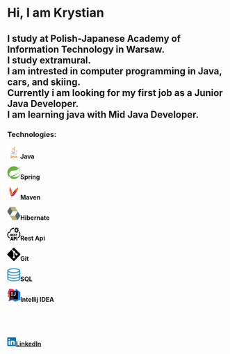 <h1>Hi, I am Krystian</h1>
<h2> I study at Polish-Japanese Academy of Information Technology in Warsaw. </br>
I study extramural. </br>
I am intrested in computer programming in Java, cars, and skiing. </br>
Currently i am looking for my first job as a Junior Java Developer. </br>
I am learning java with Mid Java Developer.</h2> 
<h3> Technologies:</h3>


<p float="left">
<img src="src/java.png" width="30" height="30"><b>Java</b> 
</p>
<p float="left">
<img src="src/spring.png" width="30" height="30"><b>Spring</b>
</p>
<p float="left">
<img src="src/maven.png" width="30" height="30"><b>Maven</b>
</p>
<p float="left">
<img src="src/hibernate.png" width="30" height="30"><b>Hibernate</b>
</p>
<p float="left">
<img src="src/rest-api.png" width="30" height="30"><b>Rest Api</b>
</p>
<p float="left">
<img src="src/git.png" width="30" height="30"><b>Git</b>
</p>
<p float="left">
<img src="src/sql.png" width="30" height="30"><b>SQL</b>
</p>
<p float="left">
<img src="src/intellij.png" width="30" height="30"><b>Intellij IDEA</b>
</p>


</br></br></br>

<p float="left">
<img src="src/linkedin.png" width="20" height="20"><b><a href="https://www.linkedin.com/in/krystian-kosim-ba8905228/" target="_blank">LinkedIn</a></b>
</p>


